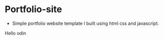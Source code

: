 # Portfolio-site
* Simple portfolio website template I built using html css and javascript. 


Hello odin 





